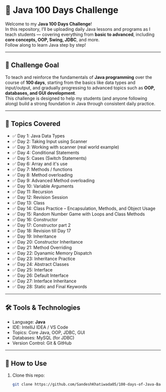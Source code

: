 # 🧠 Java 100 Days Challenge

Welcome to my **Java 100 Days Challenge**!  
In this repository, I’ll be uploading daily Java lessons and programs as I teach students — covering everything from **basic to advanced**, including **core concepts, OOP, Swing, JDBC**, and more.  
Follow along to learn Java step by step!

---

## 📅 Challenge Goal

To teach and reinforce the fundamentals of **Java programming** over the course of **100 days**, starting from the basics like data types and input/output, and gradually progressing to advanced topics such as **OOP, databases, and GUI development**.  
This challenge is designed to help my students (and anyone following along) build a strong foundation in Java through consistent daily practice.

---

## 📌 Topics Covered

- ✅ Day 1: Java Data Types  
- ✅ Day 2: Taking Input using Scanner
- ✅ Day 3: Working with scanner (real world example)
- ✅ Day 4: Conditional Statements
- ✅ Day 5: Cases (Switch Statements)
- ✅ Day 6: Array and it's use
- ✅ Day 7: Methods / functions
- ✅ Day 8: Method overloading
- ✅ Day 9: Advanced Method overloading
- ✅ Day 10: Variable Arguments
- ✅ Day 11: Recursion
- ✅ Day 12: Revision Session
- ✅ Day 13: Class
- ✅ Day 14: Class Practice – Encapsulation, Methods, and Object Usage
- ✅ Day 15:  Random Number Game with Loops and Class Methods
- ✅ Day 16:  Constructor
- ✅ Day 17:  Constructor part 2
- ✅ Day 18:  Revision till Day 17
- ✅ Day 19:  Inheritance 
- ✅ Day 20:  Constructor Inheritance
- ✅ Day 21:  Method Overriding 
- ✅ Day 22:  Dyanamic Memory Dispatch
- ✅ Day 23:  Inheritance Practice
- ✅ Day 24:  Abstract Classes
- ✅ Day 25:  Interface
- ✅ Day 26:  Default Interface
- ✅ Day 27:  Interface Inheritance
- ✅ Day 28:  Static and Final Keywords

  


---

## 🛠 Tools & Technologies

- Language: **Java**
- IDE: IntelliJ IDEA / VS Code
- Topics: Core Java, OOP, JDBC, GUI
- Databases: MySQL (for JDBC)
- Version Control: Git & GitHub

---

## 🚀 How to Use

1. Clone this repo:  
   ```bash
   git clone https://github.com/SandeshKhatiwada05/100-days-of-Java-Basic-to-Advanced
